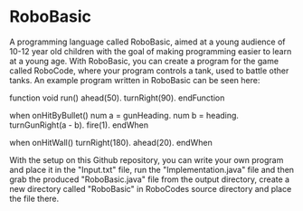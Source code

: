# RoboBasic
A programming language called RoboBasic, aimed at a young audience of 10-12 year old children with the goal of making programming easier to learn at a young age. With RoboBasic, you can create a program for the game called RoboCode, where your program controls a tank, used to battle other tanks. An example program written in RoboBasic can be seen here:

  function void run()
      ahead(50).
      turnRight(90).
  endFunction

  when onHitByBullet()
      num a = gunHeading.
      num b = heading.
      turnGunRight(a - b).
      fire(1).
  endWhen

  when onHitWall()
      turnRight(180).
      ahead(20).
  endWhen

With the setup on this Github repository, you can write your own program and place it in the "Input.txt" file, run the "Implementation.java" file and then grab the produced "RoboBasic.java" file from the output directory, create a new directory called "RoboBasic" in RoboCodes source directory and place the file there.
